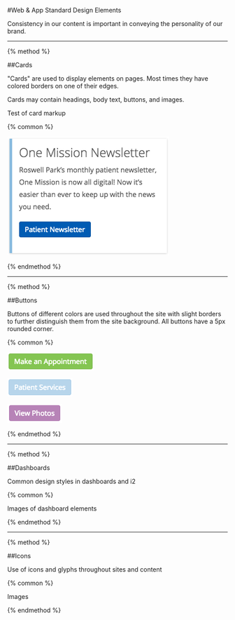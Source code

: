 #Web & App Standard Design Elements

Consistency in our content is important in conveying the personality of our brand.

-----

{% method %}

##Cards

"Cards" are used to display elements on pages. Most times they have colored borders on one of their edges.

Cards may contain headings, body text, buttons, and images.

<div class="card card-border">
<div class="card-body">Test of card markup</div>
</div>

{% common %}

![](/assets/sidebar-card.png)

{% endmethod %}

-----

{% method %}

##Buttons

Buttons of different colors are used throughout the site with slight borders to further distinguish them from the site background. All buttons have a 5px rounded corner.

{% common %}

![](/assets/green-button.png)

![](/assets/blue-button.png)

![](/assets/purple-button.png)

{% endmethod %}

-----

{% method %}

##Dashboards

Common design styles in dashboards and i2

{% common %}

Images of dashboard elements

{% endmethod %}

-----

{% method %}

##Icons

Use of icons and glyphs throughout sites and content

{% common %}

Images

{% endmethod %}